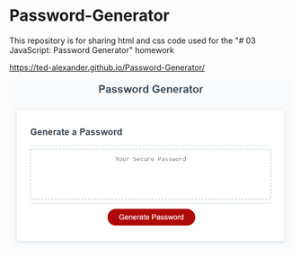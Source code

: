 # Password-Generator

This repository is for sharing html and css code used for the "# 03 JavaScript: Password Generator" homework

https://ted-alexander.github.io/Password-Generator/

![screenshot of website](Capture.PNG)
